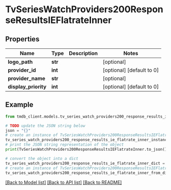 # TvSeriesWatchProviders200ResponseResultsIEFlatrateInner


## Properties

Name | Type | Description | Notes
------------ | ------------- | ------------- | -------------
**logo_path** | **str** |  | [optional] 
**provider_id** | **int** |  | [optional] [default to 0]
**provider_name** | **str** |  | [optional] 
**display_priority** | **int** |  | [optional] [default to 0]

## Example

```python
from tmdb_client.models.tv_series_watch_providers200_response_results_ie_flatrate_inner import TvSeriesWatchProviders200ResponseResultsIEFlatrateInner

# TODO update the JSON string below
json = "{}"
# create an instance of TvSeriesWatchProviders200ResponseResultsIEFlatrateInner from a JSON string
tv_series_watch_providers200_response_results_ie_flatrate_inner_instance = TvSeriesWatchProviders200ResponseResultsIEFlatrateInner.from_json(json)
# print the JSON string representation of the object
print(TvSeriesWatchProviders200ResponseResultsIEFlatrateInner.to_json())

# convert the object into a dict
tv_series_watch_providers200_response_results_ie_flatrate_inner_dict = tv_series_watch_providers200_response_results_ie_flatrate_inner_instance.to_dict()
# create an instance of TvSeriesWatchProviders200ResponseResultsIEFlatrateInner from a dict
tv_series_watch_providers200_response_results_ie_flatrate_inner_from_dict = TvSeriesWatchProviders200ResponseResultsIEFlatrateInner.from_dict(tv_series_watch_providers200_response_results_ie_flatrate_inner_dict)
```
[[Back to Model list]](../README.md#documentation-for-models) [[Back to API list]](../README.md#documentation-for-api-endpoints) [[Back to README]](../README.md)



